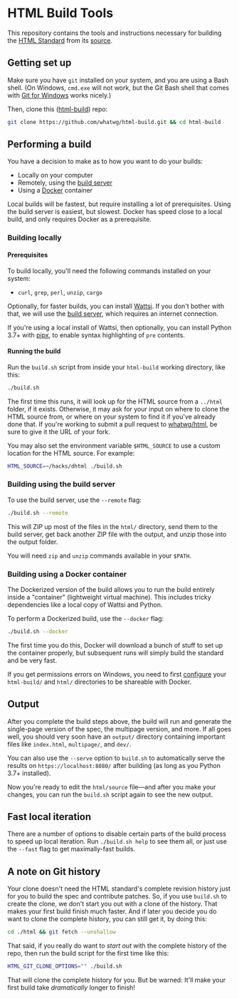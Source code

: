 # HTML Build Tools

This repository contains the tools and instructions necessary for building the [HTML Standard](https://html.spec.whatwg.org/multipage/) from its [source](https://github.com/whatwg/html).

## Getting set up

Make sure you have `git` installed on your system, and you are using a Bash shell. (On Windows, `cmd.exe` will not work, but the Git Bash shell that comes with [Git for Windows](https://git-for-windows.github.io/) works nicely.)

Then, clone this ([html-build](https://github.com/whatwg/html-build)) repo:

```bash
git clone https://github.com/whatwg/html-build.git && cd html-build
```

## Performing a build

You have a decision to make as to how you want to do your builds:

- Locally on your computer
- Remotely, using the [build server](https://github.com/whatwg/build.whatwg.org)
- Using a [Docker](https://www.docker.com/) container

Local builds will be fastest, but require installing a lot of prerequisites. Using the build server is easiest, but slowest. Docker has speed close to a local build, and only requires Docker as a prerequisite.

### Building locally

#### Prerequisites

To build locally, you'll need the following commands installed on your system:

- `curl`, `grep`, `perl`, `unzip`, `cargo`

Optionally, for faster builds, you can install [Wattsi](https://github.com/whatwg/wattsi). If you don't bother with that, we will use the [build server](https://github.com/whatwg/build.whatwg.org), which requires an internet connection.

If you're using a local install of Wattsi, then optionally, you can install Python 3.7+ with [pipx](https://pypa.github.io/pipx/), to enable syntax highlighting of `pre` contents.

#### Running the build

Run the `build.sh` script from inside your `html-build` working directory, like this:

```bash
./build.sh
```

The first time this runs, it will look up for the HTML source from a `../html` folder, if it exists. Otherwise, it may ask for your input on where to clone the HTML source from, or where on your system to find it if you've already done that. If you're working to submit a pull request to [whatwg/html](https://github.com/whatwg/html), be sure to give it the URL of your fork.

You may also set the environment variable `$HTML_SOURCE` to use a custom location for the HTML source. For example:

```bash
HTML_SOURCE=~/hacks/dhtml ./build.sh
```

### Building using the build server

To use the build server, use the `--remote` flag:

```bash
./build.sh --remote
```

This will ZIP up most of the files in the `html/` directory, send them to the build server, get back another ZIP file with the output, and unzip those into the output folder.

You will need `zip` and `unzip` commands available in your `$PATH`.

### Building using a Docker container

The Dockerized version of the build allows you to run the build entirely inside a "container" (lightweight virtual machine). This includes tricky dependencies like a local copy of Wattsi and Python.

To perform a Dockerized build, use the `--docker` flag:

```bash
./build.sh --docker
```

The first time you do this, Docker will download a bunch of stuff to set up the container properly, but subsequent runs will simply build the standard and be very fast.

If you get permissions errors on Windows, you need to first [configure](https://docs.docker.com/docker-for-windows/#file-sharing) your `html-build/` and `html/` directories to be shareable with Docker.

## Output

After you complete the build steps above, the build will run and generate the single-page version of the spec, the multipage version, and more. If all goes well, you should very soon have an `output/` directory containing important files like `index.html`, `multipage/`, and `dev/`.

You can also use the `--serve` option to `build.sh` to automatically serve the results on `https://localhost:8080/` after building (as long as you Python 3.7+ installed).

Now you're ready to edit the `html/source` file—and after you make your changes, you can run the `build.sh` script again to see the new output.

## Fast local iteration

There are a number of options to disable certain parts of the build process to speed up local iteration. Run `./build.sh help` to see them all, or just use the `--fast` flag to get maximally-fast builds.

## A note on Git history

Your clone doesn't need the HTML standard's complete revision history just for you to build the spec and contribute patches. So, if you use `build.sh` to create the clone, we don't start you out with a clone of the history. That makes your first build finish much faster. And if later you decide you do want to clone the complete history, you can still get it, by doing this:

```bash
cd ./html && git fetch --unshallow
```

That said, if you really do want to *start out* with the complete history of the repo, then run the build script for the first time like this:

```bash
HTML_GIT_CLONE_OPTIONS="" ./build.sh
```

That will clone the complete history for you. But be warned: It'll make your first build take *dramatically* longer to finish!
